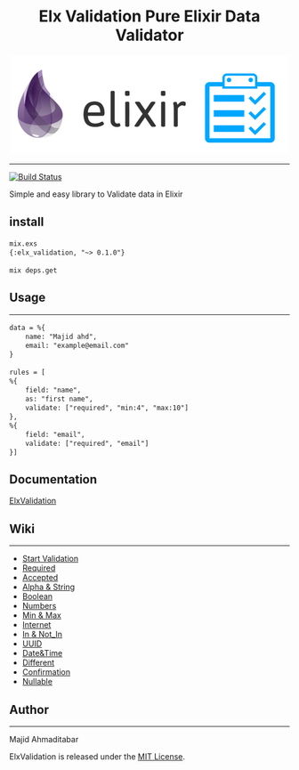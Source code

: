 <div align="center">

# Elx Validation Pure Elixir Data Validator

![Image](./assets/ElxValidation.png?raw=true "Elixir Validation")

</div>


***
[![Build Status](https://www.travis-ci.com/MajAhd/elx_validation.svg?branch=main)](https://www.travis-ci.com/MajAhd/elx_validation)

Simple and easy library to Validate data in Elixir

## install

```
mix.exs
{:elx_validation, "~> 0.1.0"}

mix deps.get
```

## Usage

***

```
data = %{
    name: "Majid ahd",
    email: "example@email.com"
}

rules = [
%{
    field: "name",
    as: "first name",
    validate: ["required", "min:4", "max:10"]
},
%{
    field: "email",
    validate: ["required", "email"]
}]
```

## Documentation

[ElxValidation](https://hexdocs.pm/elx_validation/)

## Wiki

***

- [Start Validation](https://github.com/MajAhd/elx_validation/wiki)
- [Required](https://github.com/MajAhd/elx_validation/wiki/Required)
- [Accepted](https://github.com/MajAhd/elx_validation/wiki/Accepted)
- [Alpha & String](https://github.com/MajAhd/elx_validation/wiki/Alpha-and-String)
- [Boolean](https://github.com/MajAhd/elx_validation/wiki/Boolean)
- [Numbers](https://github.com/MajAhd/elx_validation/wiki/Numbers)
- [Min & Max](https://github.com/MajAhd/elx_validation/wiki/Max-&-Min)
- [Internet](https://github.com/MajAhd/elx_validation/wiki/Internet-Address-:-email-,-url-,-ip)
- [In & Not_In](https://github.com/MajAhd/elx_validation/wiki/in-&-not-in)
- [UUID](https://github.com/MajAhd/elx_validation/wiki/uuid)
- [Date&Time](https://github.com/MajAhd/elx_validation/wiki/Date-and-Time)
- [Different](https://github.com/MajAhd/elx_validation/wiki/Greater-that-&-Less-Than-&-equal-&-Different-Field)
- [Confirmation](https://github.com/MajAhd/elx_validation/wiki/Confirmation)
- [Nullable](https://github.com/MajAhd/elx_validation/wiki/Nullable)

## Author

***
Majid Ahmaditabar

ElxValidation is released under the [MIT License](https://github.com/MajAhd/elx_validation/blob/main/LICENSE).